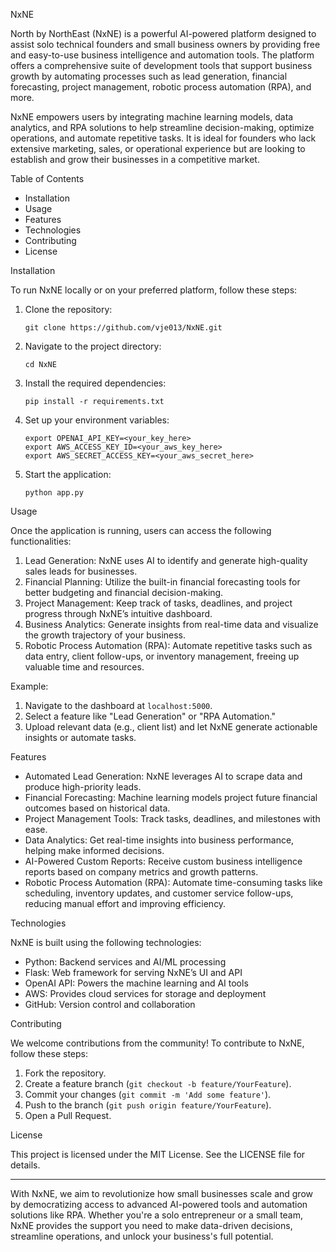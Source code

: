  NxNE

North by NorthEast (NxNE) is a powerful AI-powered platform designed to assist solo technical founders and small business owners by providing free and easy-to-use business intelligence and automation tools. The platform offers a comprehensive suite of development tools that support business growth by automating processes such as lead generation, financial forecasting, project management, robotic process automation (RPA), and more.

NxNE empowers users by integrating machine learning models, data analytics, and RPA solutions to help streamline decision-making, optimize operations, and automate repetitive tasks. It is ideal for founders who lack extensive marketing, sales, or operational experience but are looking to establish and grow their businesses in a competitive market.

 Table of Contents
- Installation
- Usage
- Features
- Technologies
- Contributing
- License

 Installation

To run NxNE locally or on your preferred platform, follow these steps:

1. Clone the repository:
   ```
   git clone https://github.com/vje013/NxNE.git
   ```
2. Navigate to the project directory:
   ```
   cd NxNE
   ```
3. Install the required dependencies:
   ```
   pip install -r requirements.txt
   ```
4. Set up your environment variables:
   ```
   export OPENAI_API_KEY=<your_key_here>
   export AWS_ACCESS_KEY_ID=<your_aws_key_here>
   export AWS_SECRET_ACCESS_KEY=<your_aws_secret_here>
   ```
5. Start the application:
   ```
   python app.py
   ```

 Usage

Once the application is running, users can access the following functionalities:
1. Lead Generation: NxNE uses AI to identify and generate high-quality sales leads for businesses.
2. Financial Planning: Utilize the built-in financial forecasting tools for better budgeting and financial decision-making.
3. Project Management: Keep track of tasks, deadlines, and project progress through NxNE’s intuitive dashboard.
4. Business Analytics: Generate insights from real-time data and visualize the growth trajectory of your business.
5. Robotic Process Automation (RPA): Automate repetitive tasks such as data entry, client follow-ups, or inventory management, freeing up valuable time and resources.

Example:
1. Navigate to the dashboard at `localhost:5000`.
2. Select a feature like "Lead Generation" or "RPA Automation."
3. Upload relevant data (e.g., client list) and let NxNE generate actionable insights or automate tasks.

 Features

- Automated Lead Generation: NxNE leverages AI to scrape data and produce high-priority leads.
- Financial Forecasting: Machine learning models project future financial outcomes based on historical data.
- Project Management Tools: Track tasks, deadlines, and milestones with ease.
- Data Analytics: Get real-time insights into business performance, helping make informed decisions.
- AI-Powered Custom Reports: Receive custom business intelligence reports based on company metrics and growth patterns.
- Robotic Process Automation (RPA): Automate time-consuming tasks like scheduling, inventory updates, and customer service follow-ups, reducing manual effort and improving efficiency.

 Technologies

NxNE is built using the following technologies:
- Python: Backend services and AI/ML processing
- Flask: Web framework for serving NxNE’s UI and API
- OpenAI API: Powers the machine learning and AI tools
- AWS: Provides cloud services for storage and deployment
- GitHub: Version control and collaboration

 Contributing

We welcome contributions from the community! To contribute to NxNE, follow these steps:

1. Fork the repository.
2. Create a feature branch (`git checkout -b feature/YourFeature`).
3. Commit your changes (`git commit -m 'Add some feature'`).
4. Push to the branch (`git push origin feature/YourFeature`).
5. Open a Pull Request.

 License

This project is licensed under the MIT License. See the LICENSE file for details.

---

With NxNE, we aim to revolutionize how small businesses scale and grow by democratizing access to advanced AI-powered tools and automation solutions like RPA. Whether you're a solo entrepreneur or a small team, NxNE provides the support you need to make data-driven decisions, streamline operations, and unlock your business's full potential.
